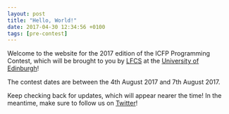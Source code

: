 ```yaml
---
layout: post
title: "Hello, World!"
date: 2017-04-30 12:34:56 +0100
tags: [pre-contest]
---
```


Welcome to the website for the 2017 edition of the ICFP Programming
Contest, which will be brought to you by [LFCS][lfcs] at the [University
of Edinburgh][uoe]!

The contest dates are between the 4th August 2017 and 7th August 2017.

Keep checking back for updates, which will appear nearer the time! In
the meantime, make sure to follow us on [Twitter][twitter]!

[uoe]: http://www.ed.ac.uk
[lfcs]: http://wcms.inf.ed.ac.uk/lfcs/
[twitter]: https://twitter.com/ICFPContest2017
